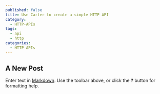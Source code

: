 ```yaml
---
published: false
title: Use Carter to create a simple HTTP API
category:
  - HTTP-APIs
tags:
  - api
  - http
categories:
  - HTTP-APIs
---
```

## A New Post

Enter text in [Markdown](http://daringfireball.net/projects/markdown/). Use the toolbar above, or click the **?** button for formatting help.
